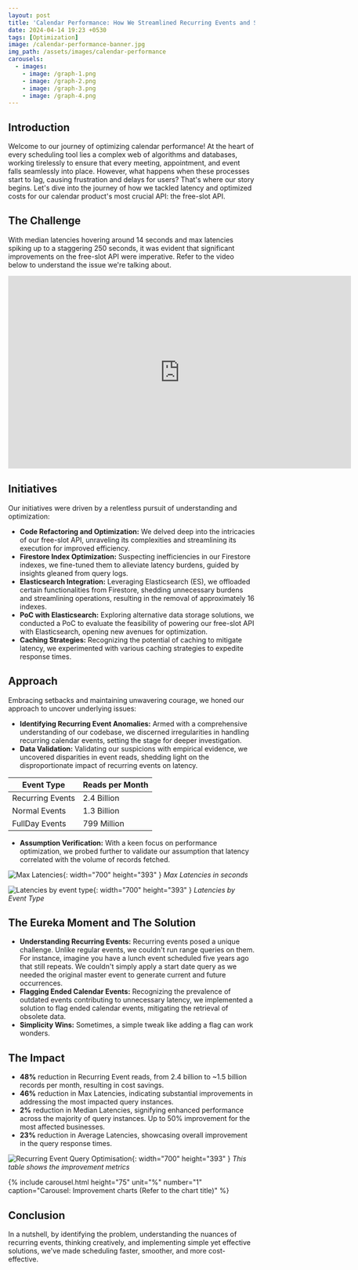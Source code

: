 ```yaml
---
layout: post
title: 'Calendar Performance: How We Streamlined Recurring Events and Slashed Latency'
date: 2024-04-14 19:23 +0530
tags: [Optimization]
image: /calendar-performance-banner.jpg
img_path: /assets/images/calendar-performance
carousels:
  - images:
    - image: /graph-1.png
    - image: /graph-2.png
    - image: /graph-3.png
    - image: /graph-4.png
---
```


## Introduction

Welcome to our journey of optimizing calendar performance! At the heart of every scheduling tool lies a complex web of algorithms and databases,
working tirelessly to ensure that every meeting, appointment, and event falls seamlessly into place. However, what happens when these processes start to lag,
causing frustration and delays for users? That's where our story begins.  Let's dive into the journey of how we tackled latency and optimized costs 
for our calendar product's most crucial API: the free-slot API.

## The Challenge

With median latencies hovering around 14 seconds and max latencies spiking up to a staggering 250 seconds, 
it was evident that significant improvements on the free-slot API were imperative. Refer to the video below to understand the issue we're talking about.

<iframe width="700" height="393" src="https://www.loom.com/embed/35160a1e12004a5b826f1daf80a53775" frameborder="0" allowfullscreen> </iframe>

## Initiatives

Our initiatives were driven by a relentless pursuit of understanding and optimization:

- **Code Refactoring and Optimization:** We delved deep into the intricacies of our free-slot API, unraveling its complexities and
streamlining its execution for improved efficiency.
- **Firestore Index Optimization:** Suspecting inefficiencies in our Firestore indexes, we fine-tuned them to alleviate latency burdens, guided by insights gleaned from query logs.
- **Elasticsearch Integration:** Leveraging Elasticsearch (ES), we offloaded certain functionalities from Firestore, shedding unnecessary burdens and
streamlining operations, resulting in the removal of approximately 16 indexes.
- **PoC with Elasticsearch:** Exploring alternative data storage solutions, we conducted a PoC to evaluate the feasibility of powering our free-slot API with Elasticsearch, opening new avenues for optimization.
- **Caching Strategies:** Recognizing the potential of caching to mitigate latency, we experimented with various caching strategies to expedite response times.

## Approach

Embracing setbacks and maintaining unwavering courage, we honed our approach to uncover underlying issues:

- **Identifying Recurring Event Anomalies:** Armed with a comprehensive understanding of our codebase, we discerned irregularities in
handling recurring calendar events, setting the stage for deeper investigation.
- **Data Validation:** Validating our suspicions with empirical evidence, we uncovered disparities in event reads, shedding light on 
the disproportionate impact of recurring events on latency.

| Event Type      | Reads per Month |
|-----------------|-----------------|
| Recurring Events| 2.4 Billion     |
| Normal Events   | 1.3 Billion     |
| FullDay Events  | 799 Million     |

- **Assumption Verification:** With a keen focus on performance optimization, we probed further to validate our assumption that latency correlated 
with the volume of records fetched.

![Max Latencies](/max-latencies.png){: width="700" height="393" }
_Max Latencies in seconds_

![Latencies by event type](/latencies-by-event-type.png){: width="700" height="393" }
_Latencies by Event Type_

## The Eureka Moment and The Solution

- **Understanding Recurring Events:** Recurring events posed a unique challenge. Unlike regular events, we couldn't run range queries on them.
For instance, imagine you have a lunch event scheduled five years ago that still repeats. We couldn't simply apply a start date query
as we needed the original master event to generate current and future occurrences.
- **Flagging Ended Calendar Events:** Recognizing the prevalence of outdated events contributing to unnecessary latency, we implemented a solution
to flag ended calendar events, mitigating the retrieval of obsolete data. 
- **Simplicity Wins:** Sometimes, a simple tweak like adding a flag can work wonders.


## The Impact

- **48%** reduction in Recurring Event reads, from 2.4 billion to ~1.5 billion records per month, resulting in cost savings.
- **46%** reduction in Max Latencies, indicating substantial improvements in addressing the most impacted query instances.
- **2%** reduction in Median Latencies, signifying enhanced performance across the majority of query instances. Up to 50% improvement for the most affected businesses.
- **23%** reduction in Average Latencies, showcasing overall improvement in the query response times.

![Recurring Event Query Optimisation](/data-table.png){: width="700" height="393" }
_This table shows the improvement metrics_


{% include carousel.html height="75" unit="%" number="1" caption="Carousel: Improvement charts (Refer to the chart title)" %}

## Conclusion

In a nutshell, by identifying the problem, understanding the nuances of recurring events, thinking creatively, and implementing
simple yet effective solutions, we've made scheduling faster, smoother, and more cost-effective.
